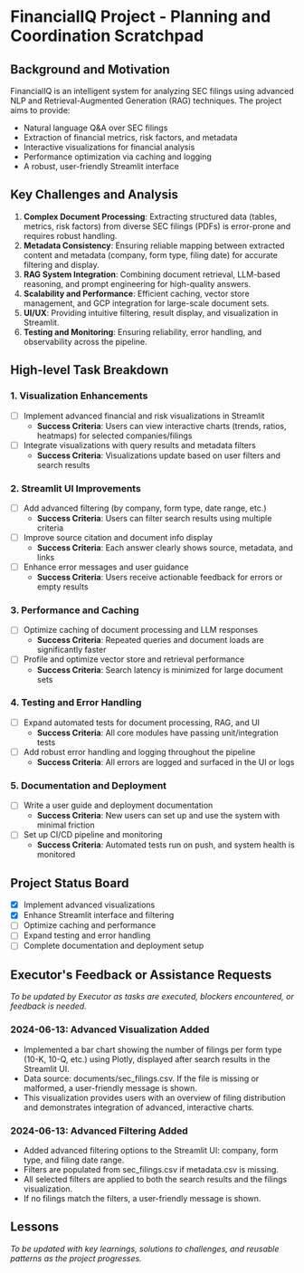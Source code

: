 # FinancialIQ Project - Planning and Coordination Scratchpad

## Background and Motivation

FinancialIQ is an intelligent system for analyzing SEC filings using advanced NLP and Retrieval-Augmented Generation (RAG) techniques. The project aims to provide:
- Natural language Q&A over SEC filings
- Extraction of financial metrics, risk factors, and metadata
- Interactive visualizations for financial analysis
- Performance optimization via caching and logging
- A robust, user-friendly Streamlit interface

## Key Challenges and Analysis

1. **Complex Document Processing**: Extracting structured data (tables, metrics, risk factors) from diverse SEC filings (PDFs) is error-prone and requires robust handling.
2. **Metadata Consistency**: Ensuring reliable mapping between extracted content and metadata (company, form type, filing date) for accurate filtering and display.
3. **RAG System Integration**: Combining document retrieval, LLM-based reasoning, and prompt engineering for high-quality answers.
4. **Scalability and Performance**: Efficient caching, vector store management, and GCP integration for large-scale document sets.
5. **UI/UX**: Providing intuitive filtering, result display, and visualization in Streamlit.
6. **Testing and Monitoring**: Ensuring reliability, error handling, and observability across the pipeline.

## High-level Task Breakdown

### 1. Visualization Enhancements
- [ ] Implement advanced financial and risk visualizations in Streamlit
  - **Success Criteria**: Users can view interactive charts (trends, ratios, heatmaps) for selected companies/filings
- [ ] Integrate visualizations with query results and metadata filters
  - **Success Criteria**: Visualizations update based on user filters and search results

### 2. Streamlit UI Improvements
- [ ] Add advanced filtering (by company, form type, date range, etc.)
  - **Success Criteria**: Users can filter search results using multiple criteria
- [ ] Improve source citation and document info display
  - **Success Criteria**: Each answer clearly shows source, metadata, and links
- [ ] Enhance error messages and user guidance
  - **Success Criteria**: Users receive actionable feedback for errors or empty results

### 3. Performance and Caching
- [ ] Optimize caching of document processing and LLM responses
  - **Success Criteria**: Repeated queries and document loads are significantly faster
- [ ] Profile and optimize vector store and retrieval performance
  - **Success Criteria**: Search latency is minimized for large document sets

### 4. Testing and Error Handling
- [ ] Expand automated tests for document processing, RAG, and UI
  - **Success Criteria**: All core modules have passing unit/integration tests
- [ ] Add robust error handling and logging throughout the pipeline
  - **Success Criteria**: All errors are logged and surfaced in the UI or logs

### 5. Documentation and Deployment
- [ ] Write a user guide and deployment documentation
  - **Success Criteria**: New users can set up and use the system with minimal friction
- [ ] Set up CI/CD pipeline and monitoring
  - **Success Criteria**: Automated tests run on push, and system health is monitored

## Project Status Board

- [x] Implement advanced visualizations
- [x] Enhance Streamlit interface and filtering
- [ ] Optimize caching and performance
- [ ] Expand testing and error handling
- [ ] Complete documentation and deployment setup

## Executor's Feedback or Assistance Requests

*To be updated by Executor as tasks are executed, blockers encountered, or feedback is needed.*

### 2024-06-13: Advanced Visualization Added
- Implemented a bar chart showing the number of filings per form type (10-K, 10-Q, etc.) using Plotly, displayed after search results in the Streamlit UI.
- Data source: documents/sec_filings.csv. If the file is missing or malformed, a user-friendly message is shown.
- This visualization provides users with an overview of filing distribution and demonstrates integration of advanced, interactive charts.

### 2024-06-13: Advanced Filtering Added
- Added advanced filtering options to the Streamlit UI: company, form type, and filing date range.
- Filters are populated from sec_filings.csv if metadata.csv is missing.
- All selected filters are applied to both the search results and the filings visualization.
- If no filings match the filters, a user-friendly message is shown.

## Lessons

*To be updated with key learnings, solutions to challenges, and reusable patterns as the project progresses.* 